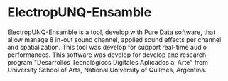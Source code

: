 # ElectropUNQ-Ensamble
ElectropUNQ-Ensamble is a tool, develop with Pure Data software, that allow manage 8 in-out sound channel, applied sound effects per channel and spatialization. This tool was develop for support real-time audio performances. This software was develop for develop and research program "Desarrollos Tecnológicos Digitales Aplicados al Arte" from University School of Arts, National University of Quilmes, Argentina. 
